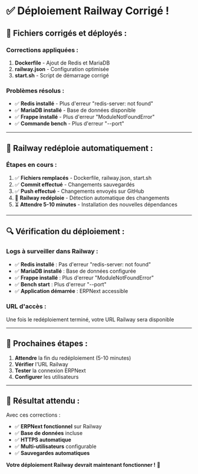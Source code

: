 # ✅ Déploiement Railway Corrigé !

## 🎉 **Fichiers corrigés et déployés :**

### **Corrections appliquées :**
1. **Dockerfile** - Ajout de Redis et MariaDB
2. **railway.json** - Configuration optimisée
3. **start.sh** - Script de démarrage corrigé

### **Problèmes résolus :**
- ✅ **Redis installé** - Plus d'erreur "redis-server: not found"
- ✅ **MariaDB installé** - Base de données disponible
- ✅ **Frappe installé** - Plus d'erreur "ModuleNotFoundError"
- ✅ **Commande bench** - Plus d'erreur "--port"

---

## 🚀 **Railway redéploie automatiquement :**

### **Étapes en cours :**
1. ✅ **Fichiers remplacés** - Dockerfile, railway.json, start.sh
2. ✅ **Commit effectué** - Changements sauvegardés
3. ✅ **Push effectué** - Changements envoyés sur GitHub
4. 🔄 **Railway redéploie** - Détection automatique des changements
5. ⏳ **Attendre 5-10 minutes** - Installation des nouvelles dépendances

---

## 🔍 **Vérification du déploiement :**

### **Logs à surveiller dans Railway :**
- ✅ **Redis installé** : Pas d'erreur "redis-server: not found"
- ✅ **MariaDB installé** : Base de données configurée
- ✅ **Frappe installé** : Plus d'erreur "ModuleNotFoundError"
- ✅ **Bench start** : Plus d'erreur "--port"
- ✅ **Application démarrée** : ERPNext accessible

### **URL d'accès :**
Une fois le redéploiement terminé, votre URL Railway sera disponible

---

## 🎯 **Prochaines étapes :**

1. **Attendre** la fin du redéploiement (5-10 minutes)
2. **Vérifier** l'URL Railway
3. **Tester** la connexion ERPNext
4. **Configurer** les utilisateurs

---

## 🎉 **Résultat attendu :**

Avec ces corrections :
- ✅ **ERPNext fonctionnel** sur Railway
- ✅ **Base de données** incluse
- ✅ **HTTPS automatique**
- ✅ **Multi-utilisateurs** configurable
- ✅ **Sauvegardes automatiques**

**Votre déploiement Railway devrait maintenant fonctionner !** 🚀

